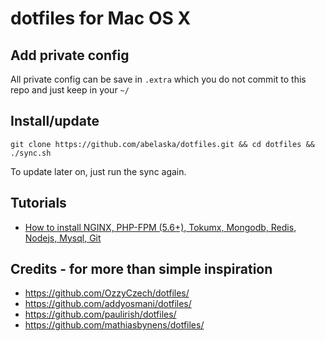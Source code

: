 # dotfiles for Mac OS X

## Add private config

All private config can be save in `.extra` which you do not commit to this repo and just keep in your `~/`

## Install/update

    git clone https://github.com/abelaska/dotfiles.git && cd dotfiles && ./sync.sh

To update later on, just run the sync again.

## Tutorials

- [How to install NGINX, PHP-FPM (5.6+), Tokumx, Mongodb, Redis, Nodejs, Mysql, Git](https://github.com/abelaska/dotfiles/blob/master/how-to-install-mac.md)

## Credits - for more than simple inspiration

- https://github.com/OzzyCzech/dotfiles/
- https://github.com/addyosmani/dotfiles/
- https://github.com/paulirish/dotfiles/
- https://github.com/mathiasbynens/dotfiles/